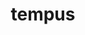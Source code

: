 ---
title: tempus
meaning: time
ch: eight
pos: nounthird
genitive: temporis
abbgender: n.
abbgender2: meut.
gender: neuter
declension: third
derivative: contemporary
mt: yes
mt8thru10: yes
---